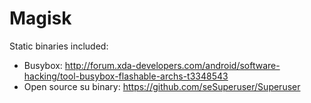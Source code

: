 # Magisk
Static binaries included:
* Busybox: http://forum.xda-developers.com/android/software-hacking/tool-busybox-flashable-archs-t3348543
* Open source su binary: https://github.com/seSuperuser/Superuser
